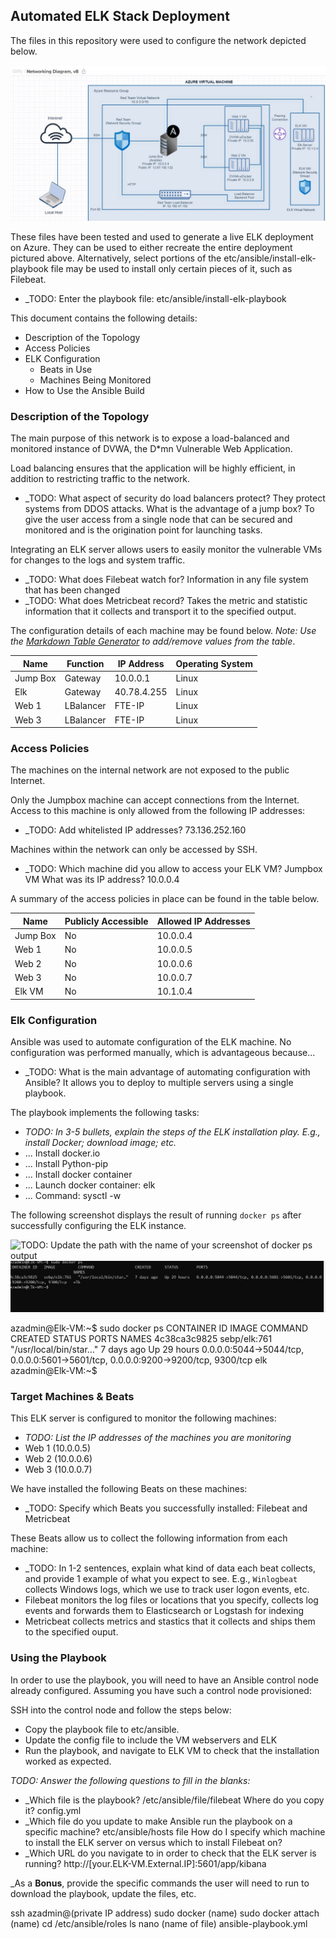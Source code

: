## Automated ELK Stack Deployment

The files in this repository were used to configure the network depicted below.

![](https://github.com/Sapna0277/Project-1---ELK-Stack/blob/main/Diagrams/azure%20network.png)

These files have been tested and used to generate a live ELK deployment on Azure. They can be used to either recreate the entire deployment pictured above. Alternatively, select portions of the etc/ansible/install-elk-playbook file may be used to install only certain pieces of it, such as Filebeat.

  - _TODO: Enter the playbook file: etc/ansible/install-elk-playbook

This document contains the following details:
- Description of the Topology
- Access Policies
- ELK Configuration
  - Beats in Use
  - Machines Being Monitored
- How to Use the Ansible Build


### Description of the Topology

The main purpose of this network is to expose a load-balanced and monitored instance of DVWA, the D*mn Vulnerable Web Application.

Load balancing ensures that the application will be highly efficient, in addition to restricting traffic to the network.
- _TODO: What aspect of security do load balancers protect? They protect systems from DDOS attacks. What is the advantage of a jump box? To give the user access from a single node that can be secured and monitored and is the origination point for launching tasks. 

Integrating an ELK server allows users to easily monitor the vulnerable VMs for changes to the logs and system traffic.
- _TODO: What does Filebeat watch for? Information in any file system that has been changed
- _TODO: What does Metricbeat record? Takes the metric and statistic information that it collects and transport it to the specified output.

The configuration details of each machine may be found below.
_Note: Use the [Markdown Table Generator](http://www.tablesgenerator.com/markdown_tables) to add/remove values from the table_.

| Name     | Function | IP Address | Operating System |
|----------|----------|------------|------------------|
| Jump Box | Gateway  | 10.0.0.1   | Linux            |
| Elk      | Gateway  |40.78.4.255 | Linux            |
| Web 1    | LBalancer| FTE-IP     | Linux            |
| Web 3    | LBalancer| FTE-IP     | Linux            |

### Access Policies

The machines on the internal network are not exposed to the public Internet. 

Only the Jumpbox machine can accept connections from the Internet. Access to this machine is only allowed from the following IP addresses:
- _TODO: Add whitelisted IP addresses? 73.136.252.160

Machines within the network can only be accessed by SSH.
- _TODO: Which machine did you allow to access your ELK VM? Jumpbox VM  What was its IP address? 10.0.0.4

A summary of the access policies in place can be found in the table below.

| Name     | Publicly Accessible | Allowed IP Addresses |
|----------|---------------------|----------------------|
| Jump Box | No                    | 10.0.0.4           |
| Web 1    | No                    | 10.0.0.5           |
| Web 2    | No                    | 10.0.0.6           |
| Web 3    | No                    | 10.0.0.7           |
| Elk VM   | No                    | 10.1.0.4           |

### Elk Configuration

Ansible was used to automate configuration of the ELK machine. No configuration was performed manually, which is advantageous because...
- _TODO: What is the main advantage of automating configuration with Ansible? It allows you to deploy to multiple servers using a single playbook.

The playbook implements the following tasks:
- _TODO: In 3-5 bullets, explain the steps of the ELK installation play. E.g., install Docker; download image; etc._
- ... Install docker.io
- ... Install Python-pip
- ... Install docker container
- ... Launch docker container: elk
- ... Command: sysctl -w


The following screenshot displays the result of running `docker ps` after successfully configuring the ELK instance.

![TODO: Update the path with the name of your screenshot of docker ps output](Images/docker_ps_output.png)
![Docker PS.JPEG](https://github.com/Sapna0277/Project-1---ELK-Stack/blob/a9a10281f6e852b85e9757204710cfc3f5fa526a/Docker%20PS.JPG)

azadmin@Elk-VM:~$ sudo docker ps
CONTAINER ID   IMAGE          COMMAND                  CREATED      STATUS        PORTS                                                                              NAMES
4c38ca3c9825   sebp/elk:761   "/usr/local/bin/star…"   7 days ago   Up 29 hours   0.0.0.0:5044->5044/tcp, 0.0.0.0:5601->5601/tcp, 0.0.0.0:9200->9200/tcp, 9300/tcp   elk
azadmin@Elk-VM:~$



### Target Machines & Beats
This ELK server is configured to monitor the following machines:
- _TODO: List the IP addresses of the machines you are monitoring_
- Web 1 (10.0.0.5)
- Web 2 (10.0.0.6)
- Web 3 (10.0.0.7)

We have installed the following Beats on these machines:
- _TODO: Specify which Beats you successfully installed: Filebeat and Metricbeat

These Beats allow us to collect the following information from each machine:
- _TODO: In 1-2 sentences, explain what kind of data each beat collects, and provide 1 example of what you expect to see. E.g., `Winlogbeat` collects Windows logs, which we use to track user logon events, etc.
- Filebeat monitors the log files or locations that you specify, collects log events and forwards them to Elasticsearch or Logstash for indexing
- Metricbeat collects metrics and stastics that it collects and ships them to the specified ouput.

### Using the Playbook
In order to use the playbook, you will need to have an Ansible control node already configured. Assuming you have such a control node provisioned: 

SSH into the control node and follow the steps below:
- Copy the playbook file to etc/ansible.
- Update the config file to include the VM webservers and ELK
- Run the playbook, and navigate to ELK  VM to check that the installation worked as expected.

_TODO: Answer the following questions to fill in the blanks:_
- _Which file is the playbook? /etc/ansible/file/filebeat   Where do you copy it? config.yml
- _Which file do you update to make Ansible run the playbook on a specific machine? etc/ansible/hosts file   How do I specify which machine to install the ELK server on versus which to install Filebeat on?
- _Which URL do you navigate to in order to check that the ELK server is running? http://[your.ELK-VM.External.IP]:5601/app/kibana

_As a **Bonus**, provide the specific commands the user will need to run to download the playbook, update the files, etc.

ssh azadmin@(private IP address)
sudo docker (name) 
sudo docker attach (name)
cd /etc/ansible/roles
ls
nano (name of file) ansible-playbook.yml


